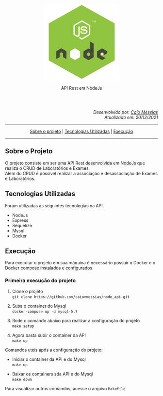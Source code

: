 <div align="center">
    <img src="src/docs/logo.png" width="250px;" alt=""/>
    <p>API Rest em NodeJs</p>
</div>
<br/>
<br/>
<div align="right">
    <div>
        <p><i>Desenvolvido por: <a href="mailto:caiov.messias@icloud.com">Caio Messias</a>
        <br/>
        Atualizado em: 20/12/2021
        </i></p>
    </div>
</div>


----

<div align="center">

[Sobre o projeto](#sobre-o-projeto) | [Tecnologias Utilizadas](#Tecnologias-utilizadas) | [Execução](#execução)
</div>

----  

## Sobre o Projeto  

O projeto consiste em ser uma API Rest desenvolvida em NodeJs que realiza o CRUD de Laboratórios e Exames.  
Além do CRUD é possível realizar a associação e desassociação de Exames e Laboratórios.  

## Tecnologias Utilizadas

Foram utilizadas as seguintes tecnologias na API.  
- NodeJs
- Express
- Sequelize
- Mysql
- Docker

## Execução

Para executar o projeto em sua máquina é necessário possuir o Docker e o Docker compose instalados e configurados.

### Primeira execução do projeto

1. Clone o projeto  
`git clone https://github.com/caiovmessias/node_api.git`

2. Suba o container do Mysql  
`docker-compose up -d mysql-5.7`

3. Rode o comando abaixo para realizar a configuração do projeto  
`make setup`

4. Agora basta subir o container da API  
`make up`

Comandos uteis após a configuração do projeto:

- Iniciar o container da API e do Mysql  
`make up`

- Baixar os containers sda API e do Mysql  
`make down`

Para visualizar outros comandos, acesse o arquivo `Makefile`  
